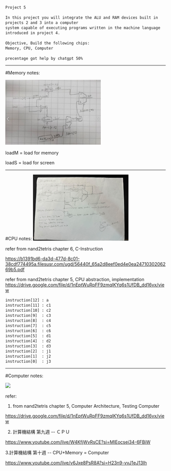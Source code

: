 ``````
Project 5

In this project you will integrate the ALU and RAM devices built in projects 2 and 3 into a computer
system capable of executing programs written in the machine language introduced in project 4.

Objective, Build the following chips:
Memory, CPU, Computer    

precentage got help by chatgpt 50%

``````
-------------------
#Memory notes:

<img src="images/image.png" width="300">

loadM = load for memory

loadS = load for screen

----------------------------------

#CPU notes:
<img src="images/image6.png" width="300">

refer from nand2tetris chapter 6, C-Instruction

https://b1391bd6-da3d-477d-8c01-38cdf774495a.filesusr.com/ugd/56440f_65a2d8eef0ed4e0ea2471030206269b5.pdf 



refer from nand2tetris chapter 5, CPU abstraction, implementation
https://drive.google.com/file/d/1nEptWuRpFF9zmqlKYq6s1UfDB_dd16vx/view 



```instruction[15] : to differ whether an instruction is an Address or a C-Instruction
instruction[12] : a
instruction[11] : c1
instruction[10] : c2
instruction[9]  : c3
instruction[8]  : c4
instruction[7]  : c5
instruction[6]  : c6
instruction[5]  : d1
instruction[4]  : d2
instruction[3]  : d3
instruction[2]  : j1
instruction[1]  : j2
instruction[0]  : j3
``````
-----------------------
#Computer notes:

<img src="images/image1.png" width="300">

refer: 

1. from nand2tetris chapter 5, Computer Architecture, Testing Computer

https://drive.google.com/file/d/1nEptWuRpFF9zmqlKYq6s1UfDB_dd16vx/view

2. 計算機結構 第九週 -- ＣＰＵ

https://www.youtube.com/live/W4KfjWvRsCE?si=MIEocsei34-6FBiW

3.計算機結構 第十週 -- CPU+Memory = Computer

https://www.youtube.com/live/v6Jxe8PsR8A?si=H23n9-vvJ1eJ13Ih